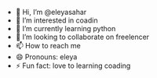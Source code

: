 - 👋 Hi, I’m @eleyasahar
- 👀 I’m interested in coadin 
- 🌱 I’m currently learning python 
- 💞️ I’m looking to collaborate on freelencer 
- 📫 How to reach me 
- 😄 Pronouns: eleya 
- ⚡ Fun fact: love to learning coading 

<!---
eleyasahar/eleyasahar is a ✨ special ✨ repository because its `README.md` (this file) appears on your GitHub profile.
You can click the Preview link to take a look at your changes.
--->
